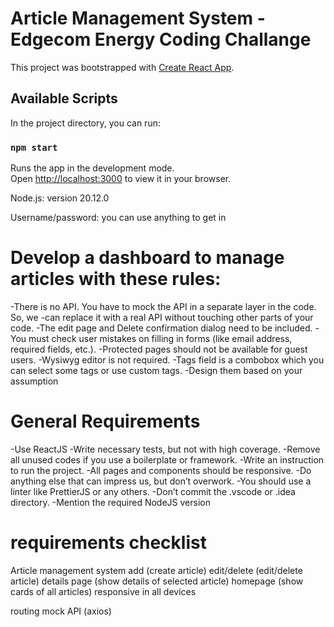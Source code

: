 # Article Management System - Edgecom Energy Coding Challange

This project was bootstrapped with [Create React App](https://github.com/facebook/create-react-app).

## Available Scripts

In the project directory, you can run:

### `npm start`

Runs the app in the development mode.\
Open [http://localhost:3000](http://localhost:3000) to view it in your browser.

Node.js: version 20.12.0

Username/password: you can use anything to get in 


# Develop a dashboard to manage articles with these rules:

-There is no API. You have to mock the API in a separate layer in the code. So, we -can replace it with a real API without touching other parts of your code.
-The edit page and Delete confirmation dialog need to be included.
-You must check user mistakes on filling in forms (like email address, required fields, etc.).
-Protected pages should not be available for guest users.
-Wysiwyg editor is not required.
-Tags field is a combobox which you can select some tags or use custom tags.
-Design them based on your assumption

# General Requirements
-Use ReactJS
-Write necessary tests, but not with high coverage.
-Remove all unused codes if you use a boilerplate or framework.
-Write an instruction to run the project.
-All pages and components should be responsive.
-Do anything else that can impress us, but don’t overwork.
-You should use a linter like PrettierJS or any others.
-Don’t commit the .vscode or .idea directory.
-Mention the required NodeJS version


# requirements checklist

Article management system
add (create article)
edit/delete (edit/delete article)
details page (show details of selected article)
homepage (show cards of all articles)
responsive in all devices


routing
mock API (axios)


